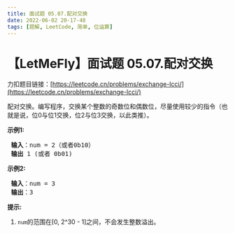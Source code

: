 ```yaml
---
title: 面试题 05.07.配对交换
date: 2022-06-02 20-17-48
tags: [题解, LeetCode, 简单, 位运算]
---
```


# 【LetMeFly】面试题 05.07.配对交换

力扣题目链接：[https://leetcode.cn/problems/exchange-lcci/](https://leetcode.cn/problems/exchange-lcci/)

<p>配对交换。编写程序，交换某个整数的奇数位和偶数位，尽量使用较少的指令（也就是说，位0与位1交换，位2与位3交换，以此类推）。</p>

<p> <strong>示例1:</strong></p>

<pre>
<strong> 输入</strong>：num = 2（或者0b10）
<strong> 输出</strong> 1 (或者 0b01)
</pre>

<p> <strong>示例2:</strong></p>

<pre>
<strong> 输入</strong>：num = 3
<strong> 输出</strong>：3
</pre>

<p> <strong>提示:</strong></p>

<ol>
<li><code>num</code>的范围在[0, 2^30 - 1]之间，不会发生整数溢出。</li>
</ol>


    